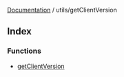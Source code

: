 [Documentation](../../README.md) / utils/getClientVersion

## Index

### Functions

- [getClientVersion](functions/getClientVersion.md)
